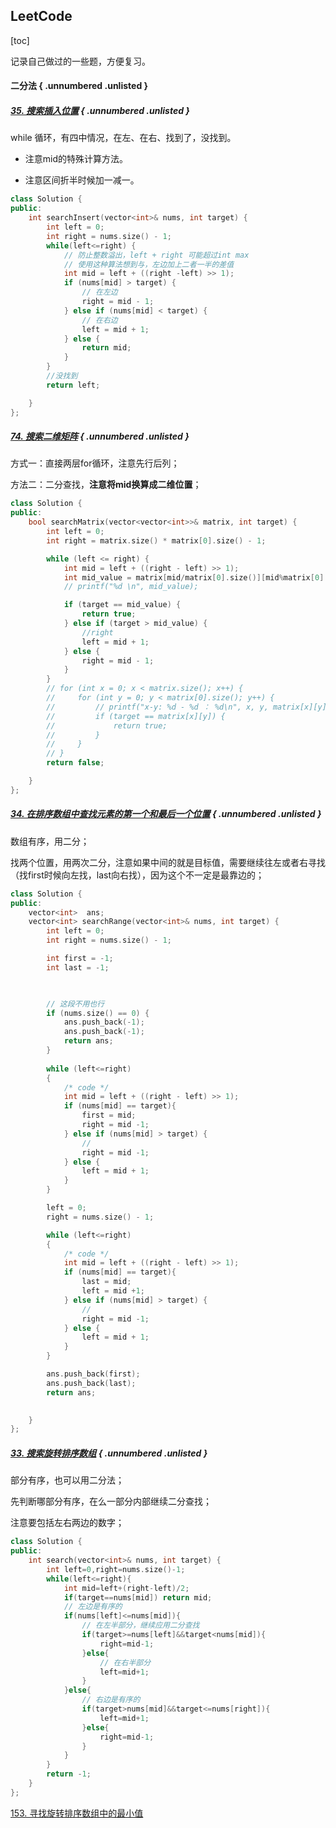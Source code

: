 ## LeetCode

[toc]

<!-- toc -->

记录自己做过的一些题，方便复习。

#### 二分法 { .unnumbered .unlisted }

##### [35. 搜索插入位置](https://leetcode.cn/problems/search-insert-position/) { .unnumbered .unlisted }

while 循环，有四中情况，在左、在右、找到了，没找到。

* 注意mid的特殊计算方法。

* 注意区间折半时候加一减一。

````c++
class Solution {
public:
    int searchInsert(vector<int>& nums, int target) {
        int left = 0;
        int right = nums.size() - 1;
        while(left<=right) {
            // 防止整数溢出，left + right 可能超过int max
            // 使用这种算法想到与，左边加上二者一半的差值
            int mid = left + ((right -left) >> 1);
            if (nums[mid] > target) {
                // 在左边
                right = mid - 1;
            } else if (nums[mid] < target) {
                // 在右边
                left = mid + 1;
            } else {
                return mid;
            }
        }
        //没找到
        return left;

    }
};
````

##### [74. 搜索二维矩阵](https://leetcode.cn/problems/search-a-2d-matrix/) { .unnumbered .unlisted }

方式一：直接两层for循环，注意先行后列；

方法二：二分查找，**注意将mid换算成二维位置**；

````c++
class Solution {
public:
    bool searchMatrix(vector<vector<int>>& matrix, int target) {
        int left = 0;
        int right = matrix.size() * matrix[0].size() - 1;

        while (left <= right) {
            int mid = left + ((right - left) >> 1);
            int mid_value = matrix[mid/matrix[0].size()][mid%matrix[0].size()];
            // printf("%d \n", mid_value);

            if (target == mid_value) {
                return true;
            } else if (target > mid_value) {
                //right
                left = mid + 1;
            } else {
                right = mid - 1;
            }
        }
        // for (int x = 0; x < matrix.size(); x++) {
        //     for (int y = 0; y < matrix[0].size(); y++) {
        //         // printf("x-y: %d - %d ： %d\n", x, y, matrix[x][y]);
        //         if (target == matrix[x][y]) {
        //             return true;
        //         }
        //     }
        // }
        return false;

    }
};
````

##### [34. 在排序数组中查找元素的第一个和最后一个位置](https://leetcode.cn/problems/find-first-and-last-position-of-element-in-sorted-array/) { .unnumbered .unlisted }

数组有序，用二分；

找两个位置，用两次二分，注意如果中间的就是目标值，需要继续往左或者右寻找（找first时候向左找，last向右找），因为这个不一定是最靠边的；

````c++
class Solution {
public:
    vector<int>  ans;
    vector<int> searchRange(vector<int>& nums, int target) {
        int left = 0;
        int right = nums.size() - 1;

        int first = -1;
        int last = -1;

        

        // 这段不用也行
        if (nums.size() == 0) {
            ans.push_back(-1);
            ans.push_back(-1);
            return ans;
        }
        
        while (left<=right)
        {
            /* code */
            int mid = left + ((right - left) >> 1);
            if (nums[mid] == target){
                first = mid;
                right = mid -1;
            } else if (nums[mid] > target) {
                //
                right = mid -1;
            } else {
                left = mid + 1;
            }
        }

        left = 0;
        right = nums.size() - 1;

        while (left<=right)
        {
            /* code */
            int mid = left + ((right - left) >> 1);
            if (nums[mid] == target){
                last = mid;
                left = mid +1;
            } else if (nums[mid] > target) {
                //
                right = mid -1;
            } else {
                left = mid + 1;
            }
        }

        ans.push_back(first);
        ans.push_back(last);
        return ans;
        

    }
};
````

##### [33. 搜索旋转排序数组](https://leetcode.cn/problems/search-in-rotated-sorted-array/) { .unnumbered .unlisted }

部分有序，也可以用二分法；

先判断哪部分有序，在么一部分内部继续二分查找；

注意要包括左右两边的数字；

````c++
class Solution {
public:
    int search(vector<int>& nums, int target) {
        int left=0,right=nums.size()-1;
        while(left<=right){
            int mid=left+(right-left)/2;
            if(target==nums[mid]) return mid;
            // 左边是有序的
            if(nums[left]<=nums[mid]){
                // 在左半部分，继续应用二分查找
                if(target>=nums[left]&&target<nums[mid]){
                    right=mid-1;
                }else{
                    // 在右半部分
                    left=mid+1;
                }
            }else{
                // 右边是有序的
                if(target>nums[mid]&&target<=nums[right]){
                    left=mid+1;
                }else{
                    right=mid-1;
                }
            }
        }
        return -1;
    }
};
````

[153. 寻找旋转排序数组中的最小值](https://leetcode.cn/problems/find-minimum-in-rotated-sorted-array/)